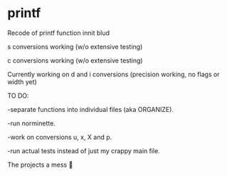 # printf
Recode of printf function innit blud

s conversions working (w/o extensive testing)

c conversions working (w/o extensive testing)


Currently working on d and i conversions (precision working, no flags or width yet)


TO DO:

-separate functions into individual files (aka ORGANIZE).

-run norminette.

-work on conversions u, x, X and p.

-run actual tests instead of just my crappy main file.

The projects a mess 🥳

